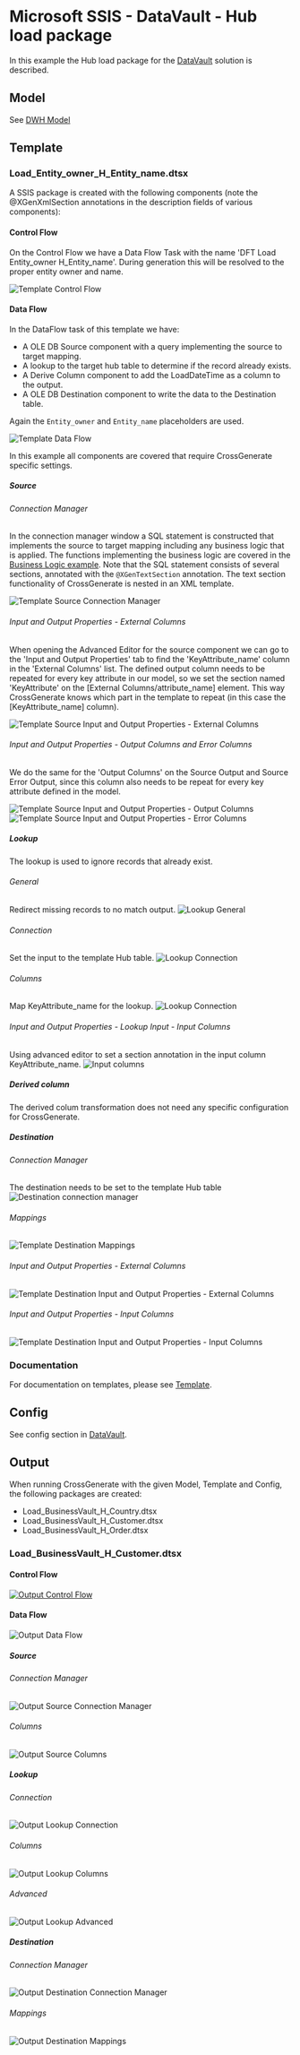# Microsoft SSIS - DataVault - Hub load package

In this example the Hub load package for the [DataVault](../../DataVault) solution is described.

## Model
See [DWH Model](../../../Model/DWH_model)

## Template
### Load_Entity_owner_H_Entity_name.dtsx

A SSIS package is created with the following components (note the @XGenXmlSection annotations in the description fields of various components):

#### Control Flow
On the Control Flow we have a Data Flow Task with the name 'DFT Load Entity_owner H_Entity_name'. During generation this will be resolved to the proper entity owner and name.

![Template Control Flow](img/hub_control_flow.png)
#### Data Flow
In the DataFlow task of this template we have:

- A OLE DB Source component with a query implementing the source to target mapping.
- A lookup to the target hub table to determine if the record already exists.
- A Derive Column component to add the LoadDateTime as a column to the output.
- A OLE DB Destination component to write the data to the Destination table.

Again the `Entity_owner` and `Entity_name` placeholders are used.

![Template Data Flow](img/hub_dataflow.png)

In this example all components are covered that require CrossGenerate specific settings.

##### Source

###### Connection Manager
In the connection manager window a SQL statement is constructed that implements the source to target mapping including any business logic that is applied. The functions implementing the business logic are covered in the [Business Logic example](../../../SQL/Businesslogic). Note that the SQL statement consists of several sections, annotated with the `@XGenTextSection` annotation. The text section functionality of CrossGenerate is nested in an XML template.

![Template Source Connection Manager](img/hub_source_connection.png)

###### Input and Output Properties - External Columns
When opening the Advanced Editor for the source component we can go to the 'Input and Output Properties' tab to find the 'KeyAttribute_name' column in the 'External Columns' list.
The defined output column needs to be repeated for every key attribute in our model, so we set the section named 'KeyAttribute' on the [External Columns/attribute_name] element. This way CrossGenerate knows which part in the template to repeat (in this case the [KeyAttribute_name] column).

![Template Source Input and Output Properties - External Columns](img/hub_source_external_columns.png)

###### Input and Output Properties - Output Columns and Error Columns
We do the same for the 'Output Columns' on the Source Output and Source Error Output, since this column also needs to be repeat for every key attribute defined in the model.

![Template Source Input and Output Properties - Output Columns](img/hub_source_output_columns.png)
![Template Source Input and Output Properties - Error Columns](img/hub_source_error_columns.png)

##### Lookup 
The lookup is used to ignore records that already exist.

###### General
Redirect missing records to no match output.
![Lookup General](img/hub_lookup_general.png)

###### Connection
Set the input to the template Hub table.
![Lookup Connection](img/hub_lookup_connection.png)

###### Columns
Map KeyAttribute_name for the lookup.
![Lookup Connection](img/hub_lookup_columns.png)

###### Input and Output Properties - Lookup Input - Input Columns
Using advanced editor to set a section annotation in the input column KeyAttribute_name.
![Input columns](img/hub_lookup_advanced_inputoutput.png)

##### Derived column
The derived colum transformation does not need any specific configuration for CrossGenerate.

##### Destination
###### Connection Manager
The destination needs to be set to the template Hub table
![Destination connection manager](img/hub_destination_connection.png)

###### Mappings
![Template Destination Mappings](img/hub_destination_columns.png)

###### Input and Output Properties - External Columns
![Template Destination Input and Output Properties - External Columns](img/hub_destination_external_columns.png)

###### Input and Output Properties - Input Columns
![Template Destination Input and Output Properties - Input Columns](img/hub_destination_input_columns.png)

### Documentation
For documentation on templates, please see [Template](../../../../Template).

## Config
See config section in [DataVault](./).

## Output
When running CrossGenerate with the given Model, Template and Config, the following packages are created:

- Load_BusinessVault_H_Country.dtsx
- Load_BusinessVault_H_Customer.dtsx
- Load_BusinessVault_H_Order.dtsx

### Load_BusinessVault_H_Customer.dtsx

#### Control Flow
[![Output Control Flow](img/hub_output_control_flow.png)](img/hub_output_control_flow.png)

#### Data Flow
![Output Data Flow](img/hub_output_dataflow.png)

##### Source

###### Connection Manager
![Output Source Connection Manager](img/hub_output_source_connection.png)

###### Columns
![Output Source Columns](img/hub_output_source_columns.png)

##### Lookup

###### Connection
![Output Lookup Connection](img/hub_output_lookup_connection.png)

###### Columns
![Output Lookup Columns](img/hub_output_lookup_columns.png)

###### Advanced
![Output Lookup Advanced](img/hub_output_lookup_advanced.png)

##### Destination

###### Connection Manager
![Output Destination Connection Manager](img/hub_output_destination_connection.png)

###### Mappings
![Output Destination Mappings](img/hub_output_destination_mapping.png)